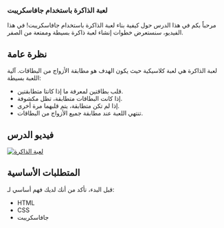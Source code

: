 ### لعبة الذاكرة باستخدام جافاسكريبت

مرحباً بكم في هذا الدرس حول كيفية بناء لعبة الذاكرة باستخدام جافاسكريبت! في هذا الفيديو، سنستعرض خطوات إنشاء لعبة ذاكرة بسيطة وممتعة من الصفر.

نظرة عامة
---------

لعبة الذاكرة هي لعبة كلاسيكية حيث يكون الهدف هو مطابقة الأزواج من البطاقات. آلية اللعبة بسيطة:

-   قلب بطاقتين لمعرفة ما إذا كانتا متطابقتين.
-   إذا كانت البطاقات متطابقة، تظل مكشوفة.
-   إذا لم تكن متطابقة، يتم قلبهما مرة أخرى.
-   تنتهي اللعبة عند مطابقة جميع الأزواج من البطاقات.

فيديو الدرس
-----------

[![لعبة الذاكرة](https://img.youtube.com/vi/mohIQB_70Xk/maxresdefault.jpg
)](https://www.youtube.com/watch?v=mohIQB_70Xk&pp=ygUWbWVtb3J5IGdhbWUgamF2YXNjcmlwdA%3D%3D)

المتطلبات الأساسية
------------------

قبل البدء، تأكد من أنك لديك فهم أساسي لـ:

-   HTML
-   CSS
-   جافاسكريبت